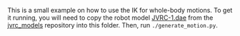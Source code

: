 This is a small example on how to use the IK for whole-body motions. To
get it running, you will need to copy the robot model
[JVRC-1.dae](https://raw.githubusercontent.com/stephane-caron/jvrc_models/openrave/JVRC-1/JVRC-1.dae)
from the
[jvrc_models](https://github.com/stephane-caron/jvrc_models/tree/openrave)
repository into this folder. Then, run ``./generate_motion.py``.
